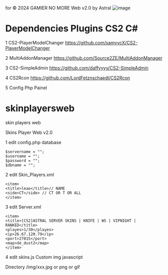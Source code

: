  for © 2024 GAMIER NO MORE Web v2.0 by Astral 
![image](https://github.com/astral3693/skinplayersweb/assets/149034744/dbcab622-2a24-4a00-ad8c-fae3d1f1569d)
# Dependencies Plugins CS2 C#

1 CS2-PlayerModelChanger
	https://github.com/samyycX/CS2-PlayerModelChanger
 
2 MultiAddonManager
	https://github.com/Source2ZE/MultiAddonManager

3 CS2-SimpleAdmin
	https://github.com/daffyyyy/CS2-SimpleAdmin
 
4 CS2Rcon
 	https://github.com/LordFetznschaedl/CS2Rcon
 
5 Config Php Painel
# skinplayersweb
skin players web

Skins Player Web v2.0

1 edit config.php database

	$servername = "";
	$username = "";
	$password = "";
	$dbname = "";

2 edit  Skin_Players.xml

	<item>
	<title>leao</title>// NAME
	<side>CT</side> // CT OR T OR ALL
	</item>

3 edit  Server.xml

	<item>
	<title>[CS2]ASTRAL SERVER SKINS | KNIFE | WS | VIPNIGHT | RANKED</title>
	<playes>1/30</playes>
	<ip>26.67.120.79</ip>
	<port>27015</port>
	<map>de_dust2</map>
	</item>

4 edit skins.js Custom img javascript

Directory /img/xxx.jpg or png or gif


